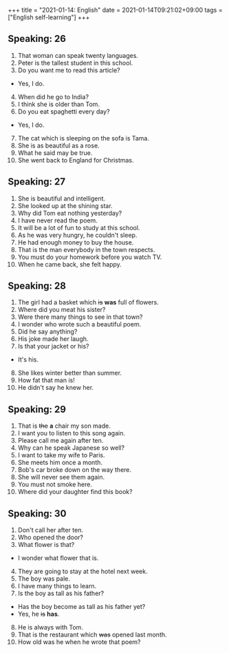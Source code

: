 +++
title =  "2021-01-14: English"
date = 2021-01-14T09:21:02+09:00
tags = ["English self-learning"]
+++

## Speaking: 26

1. That woman can speak twenty languages.
2. Peter is the tallest student in this school.
3. Do you want me to read this article?
  - Yes, I do.
4. When did he go to India?
5. I think she is older than Tom.
6. Do you eat spaghetti every day?
  - Yes, I do.
7. The cat which is sleeping on the sofa is Tama.
8. She is as beautiful as a rose.
9. What he said may be true.
10. She went back to England for Christmas.

## Speaking: 27

1. She is beautiful and intelligent.
2. She looked up at the shining star.
3. Why did Tom eat nothing yesterday?
4. I have never read the poem.
5. It will be a lot of fun to study at this school.
6. As he was very hungry, he couldn't sleep.
7. He had enough money to buy the house.
8. That is the man everybody in the town respects.
9. You must do your homework before you watch TV.
10. When he came back, she felt happy.

## Speaking: 28

1. The girl had a basket which ~~is~~ **was** full of flowers.   
2. Where did you meat his sister?
3. Were there many things to see in that town?
4. I wonder who wrote such a beautiful poem.
5. Did he say anything?
6. His joke made her laugh.
7. Is that your jacket or his?
  - It's his.
8. She likes winter better than summer.
9. How fat that man is!
10. He didn't say he knew her.

## Speaking: 29

1. That is ~~the~~ **a** chair my son made.
2. I want you to listen to this song again.
3. Please call me again after ten.
4. Why can he speak Japanese so well?
5. I want to take my wife to Paris.
6. She meets him once a month.
7. Bob's car broke down on the way there.
8. She will never see them again.
9. You must not smoke here.
10. Where did your daughter find this book?

## Speaking: 30

1. Don't call her after ten.
2. Who opened the door?
3. What flower is that?
  - I wonder what flower that is.
4. They are going to stay at the hotel next week.
5. The boy was pale.
6. I have many things to learn.
7. Is the boy as tall as his father?
  - Has the boy become as tall as his father yet?
  - Yes, he ~~is~~ **has**.
8. He is always with Tom.
9. That is the restaurant which ~~was~~ opened last month.
10. How old was he when he wrote that poem?
